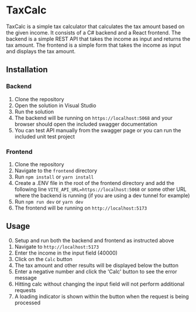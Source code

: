 # TaxCalc
TaxCalc is a simple tax calculator that calculates the tax amount based on the given income. It consists of a C# backend and a React frontend. 
The backend is a simple REST API that takes the income as input and returns the tax amount. The frontend is a simple form that takes the income as input and displays the tax amount.

## Installation

### Backend
1. Clone the repository
2. Open the solution in Visual Studio
3. Run the solution
4. The backend will be running on `https://localhost:5068` and your browser should open the included swagger documentation
5. You can test API manually from the swagger page or you can run the included unit test project

### Frontend
1. Clone the repository
2. Navigate to the `frontend` directory
3. Run `npm install` or `yarn install`
4. Create a .ENV file in the root of the frontend directory and add the following line `VITE_API_URL=https://localhost:5068` or some other URL where the backend is running (if you are using a dev tunnel for example)
4. Run `npm run dev` or `yarn dev`
5. The frontend will be running on `http://localhost:5173`

## Usage
0. Setup and run both the backend and frontend as instructed above
1. Navigate to `http://localhost:5173`
2. Enter the income in the input field (40000)
3. Click on the `Calc` button
4. The tax amount and other results will be displayed below the button
5. Enter a negative number and click the 'Calc' button to see the error message
6. Hitting calc without changing the input field will not perform additional requests
7. A loading indicator is shown within the button when the request is being processed
